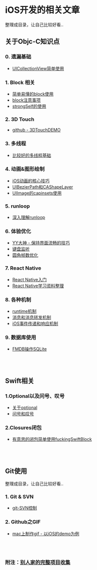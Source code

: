 # iOS开发的相关文章
整理成目录，让自己比较好看..


## 关于Objc-C知识点
### 0. 遗漏基础
* [UICollectionView简单使用](http://www.jianshu.com/p/16c9d466f88c)


### 1. Block 相关
* [简单易懂的block使用](http://fuckingblocksyntax.com/)
* [block注意事项](http://blog.ibireme.com/2013/11/27/objc-block/#more-41448)
* [strongSelf的使用](http://www.jianshu.com/p/d80af05c8475)


### 2. 3D Touch
* [github - 3DTouchDEMO](https://github.com/ITBigSea/3DTouchDemo)


### 3. 多线程
* [比较好的多线程基础](http://www.cocoachina.com/ios/20150731/12819.html)


### 4. 动画&图形绘制
* [iOS动画的核心技巧](https://zsisme.gitbooks.io/ios-/content/chapter13/catiledLayer.html)
* [UIBezierPath和CAShapeLayer](http://www.cocoachina.com/ios/20160214/15251.html)
* [UIImage的capinsets使用](http://onevcat.com/2011/12/uiimage/)


### 5. runloop
* [深入理解runloop](http://blog.ibireme.com/2015/05/18/runloop/#more-41710)


### 6. 体验优化
* [YY大神 - 保持界面流畅的技巧](http://blog.ibireme.com/2015/11/12/smooth_user_interfaces_for_ios/)
* [键盘监听](http://blog.sina.com.cn/s/blog_9c2363ad0101gow6.html)
* [圆角帧数优化](http://www.cocoachina.com/ios/20150803/12873.html)


### 7. React Native
* [React Native入门](http://wiki.jikexueyuan.com/project/react-native/GettingStarted.html)
* [React Native学习资料整理](http://www.w3ctech.com/topic/909)

### 8. 各种机制
* [runtime机制](http://yulingtianxia.com/blog/2014/11/05/objective-c-runtime/)
* [消息和消息转发机制](http://www.jianshu.com/p/01a19c64499c)
* [iOS事件传递和响应机制](http://www.jianshu.com/p/2e074db792ba)

### 9. 数据库使用
* [FMDB操作SQLite](http://blog.devtang.com/2012/04/22/use-fmdb/)


<br/><br/>
## Swift相关
### 1.Optional以及问号、叹号
* [关于optional](http://swiftcafe.io/2015/12/27/optional/)
* [问号和叹号](http://letsswift.com/2014/06/swift-questionmark-exclamatorymark/)

### 2.Closures闭包
* [有意思的闭包简单使用fuckingSwiftBlock](http://fuckingswiftblocksyntax.com/)



<br/><br/>
## Git使用
整理成目录，让自己比较好看..


### 1. Git & SVN
* [git-SVN控制](https://git-scm.com/book/zh/v1/Git-%E4%B8%8E%E5%85%B6%E4%BB%96%E7%B3%BB%E7%BB%9F-Git-%E4%B8%8E-Subversion)

### 2. Github之GIF
* [mac上制作gif - 以iOS的demo为例](http://www.jianshu.com/p/27ec6375b8ab)

<br/><br/>
### 附注：[别人家的完整项目收集](http://www.henishuo.com/ios-app-fully-code/)
